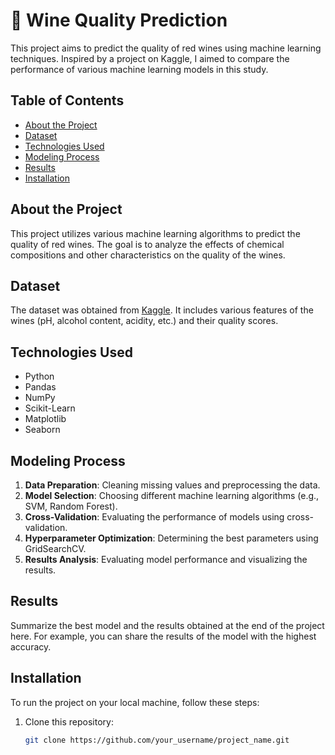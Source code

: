 # 🍷 Wine Quality Prediction

This project aims to predict the quality of red wines using machine learning techniques. Inspired by a project on Kaggle, I aimed to compare the performance of various machine learning models in this study.

## Table of Contents
- [About the Project](#about-the-project)
- [Dataset](#dataset)
- [Technologies Used](#technologies-used)
- [Modeling Process](#modeling-process)
- [Results](#results)
- [Installation](#installation)


## About the Project
This project utilizes various machine learning algorithms to predict the quality of red wines. The goal is to analyze the effects of chemical compositions and other characteristics on the quality of the wines.

## Dataset
The dataset was obtained from [Kaggle](https://www.kaggle.com/datasets). It includes various features of the wines (pH, alcohol content, acidity, etc.) and their quality scores.

## Technologies Used
- Python
- Pandas
- NumPy
- Scikit-Learn
- Matplotlib
- Seaborn

## Modeling Process
1. **Data Preparation**: Cleaning missing values and preprocessing the data.
2. **Model Selection**: Choosing different machine learning algorithms (e.g., SVM, Random Forest).
3. **Cross-Validation**: Evaluating the performance of models using cross-validation.
4. **Hyperparameter Optimization**: Determining the best parameters using GridSearchCV.
5. **Results Analysis**: Evaluating model performance and visualizing the results.

## Results
Summarize the best model and the results obtained at the end of the project here. For example, you can share the results of the model with the highest accuracy.

## Installation
To run the project on your local machine, follow these steps:

1. Clone this repository:
   ```bash
   git clone https://github.com/your_username/project_name.git

